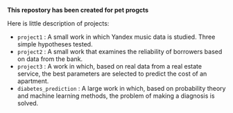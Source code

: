__This repostory has been created for pet progcts__

Here is little description of projects:
* `project1` : A small work in which Yandex music data is studied. Three simple hypotheses tested.
* `project2` : A small work that examines the reliability of borrowers based on data from the bank.
* `project3` : A work in which, based on real data from a real estate service, the best parameters are selected to predict the cost of an apartment.
* `diabetes_prediction` : A large work in which, based on probability theory and machine learning methods, the problem of making a diagnosis is solved.
